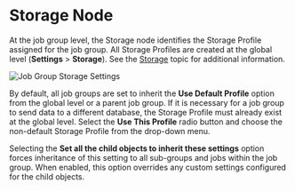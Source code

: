 # Storage Node

At the job group level, the Storage node identifies the Storage Profile assigned for the job group.
All Storage Profiles are created at the global level (**Settings** > **Storage**). See the
[Storage](/docs/accessanalyzer/12.0/admin/settings/storage/overview.md) topic for additional information.

![Job Group Storage Settings](/img/product_docs/accessanalyzer/admin/settings/storage/storage.webp)

By default, all job groups are set to inherit the **Use Default Profile** option from the global
level or a parent job group. If it is necessary for a job group to send data to a different
database, the Storage Profile must already exist at the global level. Select the **Use This
Profile** radio button and choose the non-default Storage Profile from the drop-down menu.

Selecting the **Set all the child objects to inherit these settings** option forces inheritance of
this setting to all sub-groups and jobs within the job group. When enabled, this option overrides
any custom settings configured for the child objects.
